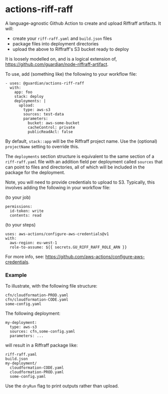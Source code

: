 # actions-riff-raff

A language-agnostic Github Action to create and upload Riffraff artifacts. It will:

- create your `riff-raff.yaml` and `build.json` files
- package files into deployment directories
- upload the above to Riffraff's S3 bucket ready to deploy

It is loosely modelled on, and is a logical extension of,
https://github.com/guardian/node-riffraff-artifact.

To use, add (something like) the following to your workflow file:

```
- uses: @guardian/actions-riff-raff
  with:
    app: foo
    stack: deploy
    deployments: |
      upload:
        type: aws-s3
        sources: test-data
        parameters:
          bucket: aws-some-bucket
          cacheControl: private
          publicReadAcl: false
```

By default, `stack::app` will be the Riffraff project name. Use the (optional)
`projectName` setting to override this.

The `deployments` section structure is equivalent to the same section of a
`riff-raff.yaml` file with an addition field per deployment called `sources` that
can point to files and directories, all of which will be included in the package
for the deployment.

Note, you will need to provide credentials to upload to S3. Typically, this
involves adding the following in your workflow file:

(to your job)

```
permissions:
  id-token: write
  contents: read
```

(to your steps)

```
uses: aws-actions/configure-aws-credentials@v1
with:
  aws-region: eu-west-1
  role-to-assume: ${{ secrets.GU_RIFF_RAFF_ROLE_ARN }}
```

For more info, see: https://github.com/aws-actions/configure-aws-credentials.

### Example

To illustrate, with the following file structure:

```
cfn/cloudformation-PROD.yaml
cfn/cloudformation-CODE.yaml
some-config.yaml
```

The following deployment:

```
my-deployment:
  type: aws-s3
  sources: cfn,some-config.yaml
  parameters: ...
```

will result in a Riffraff package like:

```
riff-raff.yaml
build.json
my-deployment/
  cloudformation-CODE.yaml
  cloudformation-PROD.yaml
  some-config.yaml
```

Use the `dryRun` flag to print outputs rather than upload.
